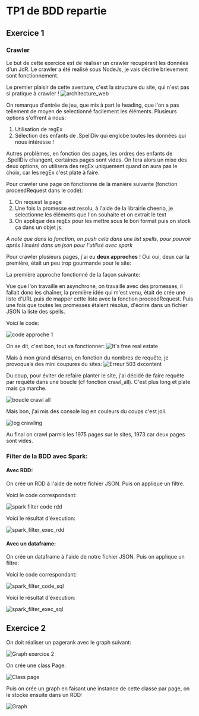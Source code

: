 # TP1 de BDD repartie 



## Exercice 1

### Crawler

Le but de cette exercice est de réaliser un crawler recupérant les données d'un JdR. Le crawler a été realisé sous NodeJs, je vais décrire brievement sont fonctionnement.

Le premier plaisir de cette aventure, c'est la structure du site, qui n'est pas si pratique à crawler !
![architecture_web](https://i.imgur.com/hz2Q9CO.png)

On remarque d'entrée de jeu, que mis à part le heading, que l'on a pas tellement de moyen de selectionné facilement les éléments. Plusieurs options s'offrent à nous:

1. Utilisation de regEx
2. Sélection des enfants de .SpellDiv qui englobe toutes les données qui nous intéresse !

Autres problèmes, en fonction des pages, les ordres des enfants de .SpellDiv changent, certaines pages sont vides. On fera alors un mixe des deux options, on utilisera des regEx uniquement quand on aura pas le choix, car les regEx c'est plate à faire.

Pour crawler une page on fonctionne de la manière suivante (fonction proceedRequest dans le code):

1) On request la page
2) Une fois la promesse est resolu, à l'aide de la librairie cheerio, je selectionne les éléments que l'on souhaite et on extrait le text
3) On applique des regEx pour les mettre sous le bon format puis on stock ça dans un objet js.

*A noté que dans la fonction, on push cela dans une list spells, pour pouvoir après l'inséré dans un json pour l'utilisé avec spark*

Pour crawler plusieurs pages, j'ai eu **deux approches** ! Oui oui, deux car la première, était un peu trop gourmande pour le site:

La première approche fonctionné de la façon suivante:

Vue que l'on travaille en asynchrone, on travaille avec des promesses, il fallait donc les chaîner, la première idée qui m'est venu, était de crée une liste d'URL puis de mapper cette liste avec la fonction proceedRequest. Puis une fois que toutes les promesses étaient résolus, d'écrire dans un fichier JSON la liste des spells.

Voici le code:

![code approche 1](https://i.imgur.com/KZwIn5d.png)

On se dit, c'est bon, tout va fonctionner:
![It's free real estate](https://i.kym-cdn.com/entries/icons/original/000/021/311/free.jpg)

Mais à mon grand désarroi, en fonction du nombres de requête, je provoquais des mini coupures du sites:
![Erreur 503 dxcontent](https://media.discordapp.net/attachments/509134129779179531/537452878626029578/unknown.png)

Du coup, pour éviter de refaire planter le site, j'ai décidé de faire requête par requête dans une boucle (cf fonction crawl_all). C'est plus long et plate mais ça marche. 

![boucle crawl all](https://i.imgur.com/LxqMjWf.png)

Mais bon, j'ai mis des console log en couleurs du coups c'est joli.

![log crawling](https://i.imgur.com/lGHT8de.png)

Au final on crawl parmis les 1975 pages sur le sites, 1973 car deux pages sont vides.


### Filter de la BDD avec Spark:

#### Avec RDD:
On crée un RDD à l'aide de notre fichier JSON. Puis on applique un filtre. 

Voici le code correspondant:

![spark filter code rdd](https://imgur.com/a/tLh7qwU)

Voici le résultat d'éxecution:

![spark_filter_exec_rdd](https://i.imgur.com/o3c3Daq.png)

#### Avec un dataframe:

On crée un dataframe à l'aide de notre fichier JSON. Puis on applique un filtre:

Voici le code correspondant:

![spark_filter_code_sql](https://i.imgur.com/GQzx9Ll.png)

Voici le résultat d'éxecution:

![spark_filter_exec_sql](https://i.imgur.com/mEAZPec.png)


## Exercice 2

On doit réaliser un pagerank avec le graph suivant:

![Graph exercice 2](https://i.imgur.com/DvlqzdB.png)

On crée une class Page:

![Class page](https://i.imgur.com/ygyuIxH.png)

Puis on crée un graph en faisant une instance de cette classe par page, on le stocke ensuite dans un RDD:

![Graph](https://i.imgur.com/xsKAfXr.png)




